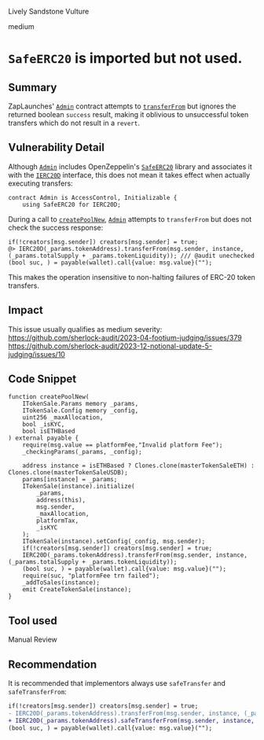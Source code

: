Lively Sandstone Vulture

medium

# `SafeERC20` is imported but not used.

## Summary

ZapLaunches' [`Admin`](https://github.com/sherlock-audit/2024-03-zap-protocol/blob/main/zap-launches-contracts/contracts/Admin.sol) contract attempts to [`transferFrom`](https://github.com/sherlock-audit/2024-03-zap-protocol/blob/c2ad35aa844899fa24f6ed0cbfcf6c7e611b061a/zap-launches-contracts/contracts/Admin.sol#L310) but ignores the returned boolean `success` result, making it oblivious to unsuccessful token transfers which do not result in a `revert`.

## Vulnerability Detail

Although [`Admin`](https://github.com/sherlock-audit/2024-03-zap-protocol/blob/main/zap-launches-contracts/contracts/Admin.sol) includes OpenZeppelin's [`SafeERC20`](https://github.com/OpenZeppelin/openzeppelin-contracts/blob/master/contracts/token/ERC20/utils/SafeERC20.sol) library and associates it with the [`IERC20D`](https://github.com/sherlock-audit/2024-03-zap-protocol/blob/main/zap-launches-contracts/contracts/interfaces/IERC20D.sol) interface, this does not mean it takes effect when actually executing transfers:

```solidity
contract Admin is AccessControl, Initializable {
    using SafeERC20 for IERC20D;
```

During a call to [`createPoolNew`](https://github.com/sherlock-audit/2024-03-zap-protocol/blob/c2ad35aa844899fa24f6ed0cbfcf6c7e611b061a/zap-launches-contracts/contracts/Admin.sol#L288C15-L288C28), [`Admin`](https://github.com/sherlock-audit/2024-03-zap-protocol/blob/main/zap-launches-contracts/contracts/Admin.sol) attempts to `transferFrom` but does not check the success response:

```solidity
if(!creators[msg.sender]) creators[msg.sender] = true;
@> IERC20D(_params.tokenAddress).transferFrom(msg.sender, instance, (_params.totalSupply + _params.tokenLiquidity)); /// @audit unechecked
(bool suc, ) = payable(wallet).call{value: msg.value}("");         
```

This makes the operation insensitive to non-halting failures of ERC-20 token transfers.

## Impact

This issue usually qualifies as medium severity:
https://github.com/sherlock-audit/2023-04-footium-judging/issues/379
https://github.com/sherlock-audit/2023-12-notional-update-5-judging/issues/10

## Code Snippet

```solidity
function createPoolNew(
    ITokenSale.Params memory _params,
    ITokenSale.Config memory _config,
    uint256 _maxAllocation,
    bool _isKYC,
    bool isETHBased
) external payable {
    require(msg.value == platformFee,"Invalid platform Fee");
    _checkingParams(_params, _config);
    
    address instance = isETHBased ? Clones.clone(masterTokenSaleETH) : Clones.clone(masterTokenSaleUSDB);
    params[instance] = _params;
    ITokenSale(instance).initialize(
        _params,
        address(this),
        msg.sender,
        _maxAllocation,
        platformTax,
        _isKYC
    );
    ITokenSale(instance).setConfig(_config, msg.sender);
    if(!creators[msg.sender]) creators[msg.sender] = true;
    IERC20D(_params.tokenAddress).transferFrom(msg.sender, instance, (_params.totalSupply + _params.tokenLiquidity));
    (bool suc, ) = payable(wallet).call{value: msg.value}("");             
    require(suc, "platformFee trn failed");
    _addToSales(instance);
    emit CreateTokenSale(instance);
}
```

## Tool used

Manual Review

## Recommendation

It is recommended that implementors always use `safeTransfer` and `safeTransferFrom`:

```diff
if(!creators[msg.sender]) creators[msg.sender] = true;
- IERC20D(_params.tokenAddress).transferFrom(msg.sender, instance, (_params.totalSupply + _params.tokenLiquidity));
+ IERC20D(_params.tokenAddress).safeTransferFrom(msg.sender, instance, (_params.totalSupply + _params.tokenLiquidity));
(bool suc, ) = payable(wallet).call{value: msg.value}("");             
```
